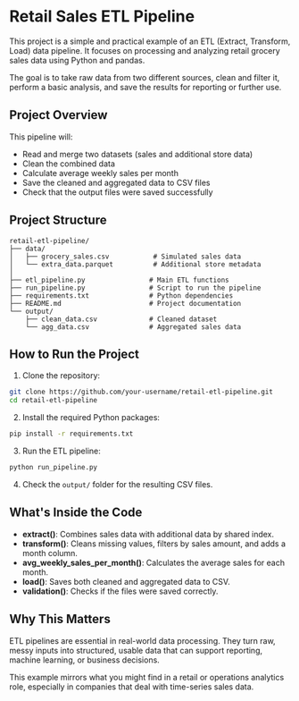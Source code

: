 # Retail Sales ETL Pipeline

This project is a simple and practical example of an ETL (Extract, Transform, Load) data pipeline. It focuses on processing and analyzing retail grocery sales data using Python and pandas.

The goal is to take raw data from two different sources, clean and filter it, perform a basic analysis, and save the results for reporting or further use.


## Project Overview

This pipeline will:
- Read and merge two datasets (sales and additional store data)
- Clean the combined data
- Calculate average weekly sales per month
- Save the cleaned and aggregated data to CSV files
- Check that the output files were saved successfully



## Project Structure

```
retail-etl-pipeline/
├── data/
│   ├── grocery_sales.csv           # Simulated sales data
│   └── extra_data.parquet          # Additional store metadata
│
├── etl_pipeline.py                # Main ETL functions
├── run_pipeline.py                # Script to run the pipeline
├── requirements.txt               # Python dependencies
├── README.md                      # Project documentation
└── output/
    ├── clean_data.csv             # Cleaned dataset
    └── agg_data.csv               # Aggregated sales data
```



## How to Run the Project

1. Clone the repository:

```bash
git clone https://github.com/your-username/retail-etl-pipeline.git
cd retail-etl-pipeline
```

2. Install the required Python packages:

```bash
pip install -r requirements.txt
```

3. Run the ETL pipeline:

```bash
python run_pipeline.py
```

4. Check the `output/` folder for the resulting CSV files.



## What's Inside the Code

- **extract()**: Combines sales data with additional data by shared index.
- **transform()**: Cleans missing values, filters by sales amount, and adds a month column.
- **avg_weekly_sales_per_month()**: Calculates the average sales for each month.
- **load()**: Saves both cleaned and aggregated data to CSV.
- **validation()**: Checks if the files were saved correctly.



## Why This Matters

ETL pipelines are essential in real-world data processing. They turn raw, messy inputs into structured, usable data that can support reporting, machine learning, or business decisions.

This example mirrors what you might find in a retail or operations analytics role, especially in companies that deal with time-series sales data.

